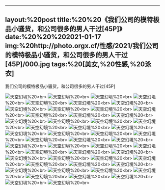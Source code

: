 ﻿---
layout:%20post
title:%20%20《我们公司的模特极品小骚货，和公司很多的男人干过[45P]》
date:%20%20%202021-01-17
img:%20http://photo.orgx.cf/性感/2021/我们公司的模特极品小骚货，和公司很多的男人干过[45P]/000.jpg
tags:%20[美女,%20性感,%20泳衣]
---

我们公司的模特极品小骚货，和公司很多的男人干过[45P]



![天空幻境](http://photo.orgx.cf/性感/2021/我们公司的模特极品小骚货，和公司很多的男人干过[45P]/001.jpg%20''天空幻境'')%20<br>
![天空幻境](http://photo.orgx.cf/性感/2021/我们公司的模特极品小骚货，和公司很多的男人干过[45P]/002.jpg%20''天空幻境'')%20<br>
![天空幻境](http://photo.orgx.cf/性感/2021/我们公司的模特极品小骚货，和公司很多的男人干过[45P]/003.jpg%20''天空幻境'')%20<br>
![天空幻境](http://photo.orgx.cf/性感/2021/我们公司的模特极品小骚货，和公司很多的男人干过[45P]/004.jpg%20''天空幻境'')%20<br>
![天空幻境](http://photo.orgx.cf/性感/2021/我们公司的模特极品小骚货，和公司很多的男人干过[45P]/005.jpg%20''天空幻境'')%20<br>
![天空幻境](http://photo.orgx.cf/性感/2021/我们公司的模特极品小骚货，和公司很多的男人干过[45P]/006.jpg%20''天空幻境'')%20<br>
![天空幻境](http://photo.orgx.cf/性感/2021/我们公司的模特极品小骚货，和公司很多的男人干过[45P]/007.jpg%20''天空幻境'')%20<br>
![天空幻境](http://photo.orgx.cf/性感/2021/我们公司的模特极品小骚货，和公司很多的男人干过[45P]/008.jpg%20''天空幻境'')%20<br>
![天空幻境](http://photo.orgx.cf/性感/2021/我们公司的模特极品小骚货，和公司很多的男人干过[45P]/009.jpg%20''天空幻境'')%20<br>
![天空幻境](http://photo.orgx.cf/性感/2021/我们公司的模特极品小骚货，和公司很多的男人干过[45P]/010.jpg%20''天空幻境'')%20<br>
![天空幻境](http://photo.orgx.cf/性感/2021/我们公司的模特极品小骚货，和公司很多的男人干过[45P]/011.jpg%20''天空幻境'')%20<br>
![天空幻境](http://photo.orgx.cf/性感/2021/我们公司的模特极品小骚货，和公司很多的男人干过[45P]/012.jpg%20''天空幻境'')%20<br>
![天空幻境](http://photo.orgx.cf/性感/2021/我们公司的模特极品小骚货，和公司很多的男人干过[45P]/013.jpg%20''天空幻境'')%20<br>
![天空幻境](http://photo.orgx.cf/性感/2021/我们公司的模特极品小骚货，和公司很多的男人干过[45P]/014.jpg%20''天空幻境'')%20<br>
![天空幻境](http://photo.orgx.cf/性感/2021/我们公司的模特极品小骚货，和公司很多的男人干过[45P]/015.jpg%20''天空幻境'')%20<br>
![天空幻境](http://photo.orgx.cf/性感/2021/我们公司的模特极品小骚货，和公司很多的男人干过[45P]/016.jpg%20''天空幻境'')%20<br>
![天空幻境](http://photo.orgx.cf/性感/2021/我们公司的模特极品小骚货，和公司很多的男人干过[45P]/017.jpg%20''天空幻境'')%20<br>
![天空幻境](http://photo.orgx.cf/性感/2021/我们公司的模特极品小骚货，和公司很多的男人干过[45P]/018.jpg%20''天空幻境'')%20<br>
![天空幻境](http://photo.orgx.cf/性感/2021/我们公司的模特极品小骚货，和公司很多的男人干过[45P]/019.jpg%20''天空幻境'')%20<br>
![天空幻境](http://photo.orgx.cf/性感/2021/我们公司的模特极品小骚货，和公司很多的男人干过[45P]/020.jpg%20''天空幻境'')%20<br>
![天空幻境](http://photo.orgx.cf/性感/2021/我们公司的模特极品小骚货，和公司很多的男人干过[45P]/021.jpg%20''天空幻境'')%20<br>
![天空幻境](http://photo.orgx.cf/性感/2021/我们公司的模特极品小骚货，和公司很多的男人干过[45P]/022.jpg%20''天空幻境'')%20<br>
![天空幻境](http://photo.orgx.cf/性感/2021/我们公司的模特极品小骚货，和公司很多的男人干过[45P]/023.jpg%20''天空幻境'')%20<br>
![天空幻境](http://photo.orgx.cf/性感/2021/我们公司的模特极品小骚货，和公司很多的男人干过[45P]/024.jpg%20''天空幻境'')%20<br>
![天空幻境](http://photo.orgx.cf/性感/2021/我们公司的模特极品小骚货，和公司很多的男人干过[45P]/025.jpg%20''天空幻境'')%20<br>
![天空幻境](http://photo.orgx.cf/性感/2021/我们公司的模特极品小骚货，和公司很多的男人干过[45P]/026.jpg%20''天空幻境'')%20<br>
![天空幻境](http://photo.orgx.cf/性感/2021/我们公司的模特极品小骚货，和公司很多的男人干过[45P]/027.jpg%20''天空幻境'')%20<br>
![天空幻境](http://photo.orgx.cf/性感/2021/我们公司的模特极品小骚货，和公司很多的男人干过[45P]/028.jpg%20''天空幻境'')%20<br>
![天空幻境](http://photo.orgx.cf/性感/2021/我们公司的模特极品小骚货，和公司很多的男人干过[45P]/029.jpg%20''天空幻境'')%20<br>
![天空幻境](http://photo.orgx.cf/性感/2021/我们公司的模特极品小骚货，和公司很多的男人干过[45P]/030.jpg%20''天空幻境'')%20<br>
![天空幻境](http://photo.orgx.cf/性感/2021/我们公司的模特极品小骚货，和公司很多的男人干过[45P]/031.jpg%20''天空幻境'')%20<br>
![天空幻境](http://photo.orgx.cf/性感/2021/我们公司的模特极品小骚货，和公司很多的男人干过[45P]/032.jpg%20''天空幻境'')%20<br>
![天空幻境](http://photo.orgx.cf/性感/2021/我们公司的模特极品小骚货，和公司很多的男人干过[45P]/033.jpg%20''天空幻境'')%20<br>
![天空幻境](http://photo.orgx.cf/性感/2021/我们公司的模特极品小骚货，和公司很多的男人干过[45P]/034.jpg%20''天空幻境'')%20<br>
![天空幻境](http://photo.orgx.cf/性感/2021/我们公司的模特极品小骚货，和公司很多的男人干过[45P]/035.jpg%20''天空幻境'')%20<br>
![天空幻境](http://photo.orgx.cf/性感/2021/我们公司的模特极品小骚货，和公司很多的男人干过[45P]/036.jpg%20''天空幻境'')%20<br>
![天空幻境](http://photo.orgx.cf/性感/2021/我们公司的模特极品小骚货，和公司很多的男人干过[45P]/037.jpg%20''天空幻境'')%20<br>
![天空幻境](http://photo.orgx.cf/性感/2021/我们公司的模特极品小骚货，和公司很多的男人干过[45P]/038.jpg%20''天空幻境'')%20<br>
![天空幻境](http://photo.orgx.cf/性感/2021/我们公司的模特极品小骚货，和公司很多的男人干过[45P]/039.jpg%20''天空幻境'')%20<br>
![天空幻境](http://photo.orgx.cf/性感/2021/我们公司的模特极品小骚货，和公司很多的男人干过[45P]/040.jpg%20''天空幻境'')%20<br>
![天空幻境](http://photo.orgx.cf/性感/2021/我们公司的模特极品小骚货，和公司很多的男人干过[45P]/041.jpg%20''天空幻境'')%20<br>
![天空幻境](http://photo.orgx.cf/性感/2021/我们公司的模特极品小骚货，和公司很多的男人干过[45P]/042.jpg%20''天空幻境'')%20<br>
![天空幻境](http://photo.orgx.cf/性感/2021/我们公司的模特极品小骚货，和公司很多的男人干过[45P]/043.jpg%20''天空幻境'')%20<br>
![天空幻境](http://photo.orgx.cf/性感/2021/我们公司的模特极品小骚货，和公司很多的男人干过[45P]/044.jpg%20''天空幻境'')%20<br>
![天空幻境](http://photo.orgx.cf/性感/2021/我们公司的模特极品小骚货，和公司很多的男人干过[45P]/045.jpg%20''天空幻境'')%20<br>
![天空幻境](http://photo.orgx.cf/性感/2021/我们公司的模特极品小骚货，和公司很多的男人干过[45P]/046.jpg%20''天空幻境'')%20<br>
![天空幻境](http://photo.orgx.cf/性感/2021/我们公司的模特极品小骚货，和公司很多的男人干过[45P]/047.jpg%20''天空幻境'')%20<br>
![天空幻境](http://photo.orgx.cf/性感/2021/我们公司的模特极品小骚货，和公司很多的男人干过[45P]/048.jpg%20''天空幻境'')%20<br>
![天空幻境](http://photo.orgx.cf/性感/2021/我们公司的模特极品小骚货，和公司很多的男人干过[45P]/049.jpg%20''天空幻境'')%20<br>
![天空幻境](http://photo.orgx.cf/性感/2021/我们公司的模特极品小骚货，和公司很多的男人干过[45P]/050.jpg%20''天空幻境'')%20<br>
![天空幻境](http://photo.orgx.cf/性感/2021/我们公司的模特极品小骚货，和公司很多的男人干过[45P]/051.jpg%20''天空幻境'')%20<br>